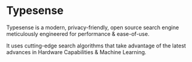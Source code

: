 # Typesense

Typesense is a modern, privacy-friendly, open source search engine meticulously engineered for performance & ease-of-use.

It uses cutting-edge search algorithms that take advantage of the latest advances in Hardware Capabilities & Machine Learning.